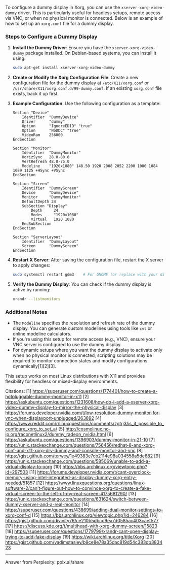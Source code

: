 To configure a dummy display in Xorg, you can use the `xserver-xorg-video-dummy` driver. This is particularly useful for headless setups, remote access via VNC, or when no physical monitor is connected. Below is an example of how to set up an `xorg.conf` file for a dummy display.

### **Steps to Configure a Dummy Display**

1. **Install the Dummy Driver**:
   Ensure you have the `xserver-xorg-video-dummy` package installed. On Debian-based systems, you can install it using:
   ```bash
   sudo apt-get install xserver-xorg-video-dummy
   ```

2. **Create or Modify the Xorg Configuration File**:
   Create a new configuration file for the dummy display at `/etc/X11/xorg.conf` or `/usr/share/X11/xorg.conf.d/99-dummy.conf`. If an existing `xorg.conf` file exists, back it up first.

3. **Example Configuration**:
   Use the following configuration as a template:
   ```plaintext
   Section "Device"
       Identifier  "DummyDevice"
       Driver      "dummy"
       Option      "IgnoreEDID" "true"
       Option      "NoDDC" "true"
       VideoRam    256000
   EndSection

   Section "Monitor"
       Identifier  "DummyMonitor"
       HorizSync   28.0-80.0
       VertRefresh 48.0-75.0
       Modeline    "1920x1080" 148.50 1920 2008 2052 2200 1080 1084 1089 1125 +HSync +VSync
   EndSection

   Section "Screen"
       Identifier  "DummyScreen"
       Device      "DummyDevice"
       Monitor     "DummyMonitor"
       DefaultDepth 24
       SubSection "Display"
           Depth     24
           Modes     "1920x1080"
           Virtual   1920 1080
       EndSubSection
   EndSection

   Section "ServerLayout"
       Identifier  "DummyLayout"
       Screen      "DummyScreen"
   EndSection
   ```

4. **Restart X Server**:
   After saving the configuration file, restart the X server to apply changes:
   ```bash
   sudo systemctl restart gdm3    # For GNOME (or replace with your display manager)
   ```

5. **Verify the Dummy Display**:
   You can check if the dummy display is active by running:
   ```bash
   xrandr --listmonitors
   ```

### **Additional Notes**
- The `Modeline` specifies the resolution and refresh rate of the dummy display. You can generate custom modelines using tools like `cvt` or online modeline calculators.
- If you're using this setup for remote access (e.g., VNC), ensure your VNC server is configured to use the dummy display.
- For dynamic setups where you want the dummy display to activate only when no physical monitor is connected, scripting solutions may be required to monitor connection states and modify configurations dynamically[1][2][3].

This setup works on most Linux distributions with X11 and provides flexibility for headless or mixed-display environments.

Citations:
[1] https://superuser.com/questions/1774401/how-to-create-a-hotpluggable-dummy-monitor-in-x11
[2] https://askubuntu.com/questions/1231608/how-do-i-add-a-xserver-xorg-video-dummy-display-to-mirror-the-physical-display
[3] https://forums.developer.nvidia.com/t/low-resolution-dummy-monitor-for-vnc-when-displayport-unplugged/263892
[4] https://www.reddit.com/r/linuxquestions/comments/zgtrj3/is_it_possible_to_configure_xorg_to_set_a/
[5] http://cosmolinux.no-ip.org/raconetlinux2/dummy_radeon_nvidia.html
[6] https://askubuntu.com/questions/1396903/dummy-monitor-in-21-10
[7] https://unix.stackexchange.com/questions/756456/redhat-8-and-xorg-conf-and-x11-xorg-drv-dummy-and-console-monitor-and-vnc
[8] https://gist.github.com/terwey/1e49383e7cb2114e98a034558a5de682
[9] https://unix.stackexchange.com/questions/585069/unable-to-add-a-virtual-display-to-xorg
[10] https://bbs.archlinux.org/viewtopic.php?id=297503
[11] https://forums.developer.nvidia.com/t/cant-overclock-memory-using-intel-integrated-as-display-dummy-xorg-entry-needed/51857
[12] https://www.linuxquestions.org/questions/linux-software-2/can't-figure-out-how-to-convince-xorg-to-create-a-fake-virtual-screen-to-the-left-of-my-real-screen-4175681290/
[13] https://unix.stackexchange.com/questions/631624/switch-between-dummy-xserver-and-a-real-monitor
[14] https://superuser.com/questions/438699/adding-dual-monitor-settings-to-xorg-conf-d
[15] https://bbs.archlinux.org/viewtopic.php?id=246284
[16] https://gist.github.com/divinity76/ce210b5dbcd9ea7d0585ac403caef577
[17] https://discuss.kde.org/t/multihead-with-xorg-dummy-screen/15823
[18] https://superuser.com/questions/1779799/xrandr-cant-open-display-trying-to-add-fake-display
[19] https://wiki.archlinux.org/title/Xorg
[20] https://gist.github.com/vadimstasiev/b9ce8e78a35dac819d54c383db383423

---
Answer from Perplexity: pplx.ai/share
